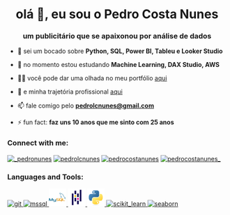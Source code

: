 <h1 align="center">olá 👋, eu sou o Pedro Costa Nunes</h1>
<h3 align="center">um publicitário que se apaixonou por análise de dados</h3>

- 💬 sei um bocado sobre **Python, SQL, Power BI, Tableu e Looker Studio**

- 🌱 no momento estou estudando **Machine Learning, DAX Studio, AWS**

- 👨‍💻 você pode dar uma olhada no meu portfólio [aqui](https://github.com/pedrocostanunes?tab=repositories)

- 📄 e minha trajetória profissional [aqui](https://www.linkedin.com/in/pedrocostanunes/)

- 📫 fale comigo pelo **pedrolcnunes@gmail.com**

- ⚡ fun fact: **faz uns 10 anos que me sinto com 25 anos**

<h3 align="left">Connect with me:</h3>
<p align="left">
<a href="https://twitter.com/_pedronunes" target="blank"><img align="center" src="https://raw.githubusercontent.com/rahuldkjain/github-profile-readme-generator/master/src/images/icons/Social/twitter.svg" alt="_pedronunes" height="30" width="40" /></a>
<a href="https://linkedin.com/in/pedrolcnunes" target="blank"><img align="center" src="https://raw.githubusercontent.com/rahuldkjain/github-profile-readme-generator/master/src/images/icons/Social/linked-in-alt.svg" alt="pedrolcnunes" height="30" width="40" /></a>
<a href="https://kaggle.com/pedrocostanunes" target="blank"><img align="center" src="https://raw.githubusercontent.com/rahuldkjain/github-profile-readme-generator/master/src/images/icons/Social/kaggle.svg" alt="pedrocostanunes" height="30" width="40" /></a>
<a href="https://instagram.com/pedrocostanunes_" target="blank"><img align="center" src="https://raw.githubusercontent.com/rahuldkjain/github-profile-readme-generator/master/src/images/icons/Social/instagram.svg" alt="pedrocostanunes_" height="30" width="40" /></a>
</p>

<h3 align="left">Languages and Tools:</h3>
<p align="left"> <a href="https://git-scm.com/" target="_blank" rel="noreferrer"> <img src="https://www.vectorlogo.zone/logos/git-scm/git-scm-icon.svg" alt="git" width="40" height="40"/> </a> <a href="https://www.microsoft.com/en-us/sql-server" target="_blank" rel="noreferrer"> <img src="https://www.svgrepo.com/show/303229/microsoft-sql-server-logo.svg" alt="mssql" width="40" height="40"/> </a> <a href="https://www.mysql.com/" target="_blank" rel="noreferrer"> <img src="https://raw.githubusercontent.com/devicons/devicon/master/icons/mysql/mysql-original-wordmark.svg" alt="mysql" width="40" height="40"/> </a> <a href="https://pandas.pydata.org/" target="_blank" rel="noreferrer"> <img src="https://raw.githubusercontent.com/devicons/devicon/2ae2a900d2f041da66e950e4d48052658d850630/icons/pandas/pandas-original.svg" alt="pandas" width="40" height="40"/> </a> <a href="https://www.python.org" target="_blank" rel="noreferrer"> <img src="https://raw.githubusercontent.com/devicons/devicon/master/icons/python/python-original.svg" alt="python" width="40" height="40"/> </a> <a href="https://scikit-learn.org/" target="_blank" rel="noreferrer"> <img src="https://upload.wikimedia.org/wikipedia/commons/0/05/Scikit_learn_logo_small.svg" alt="scikit_learn" width="40" height="40"/> </a> <a href="https://seaborn.pydata.org/" target="_blank" rel="noreferrer"> <img src="https://seaborn.pydata.org/_images/logo-mark-lightbg.svg" alt="seaborn" width="40" height="40"/> </a> </p>
